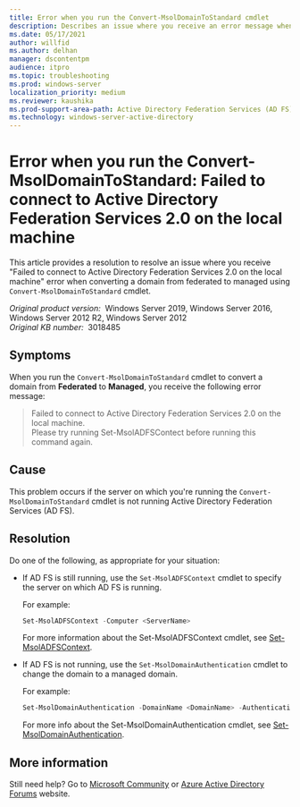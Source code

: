 ```yaml
---
title: Error when you run the Convert-MsolDomainToStandard cmdlet
description: Describes an issue where you receive an error message when converting a domain from federated to managed using Convert-MsolDomainToStandard cmdlet. Provides a resolution.
ms.date: 05/17/2021
author: willfid
ms.author: delhan
manager: dscontentpm
audience: itpro
ms.topic: troubleshooting
ms.prod: windows-server
localization_priority: medium
ms.reviewer: kaushika
ms.prod-support-area-path: Active Directory Federation Services (AD FS)
ms.technology: windows-server-active-directory
---
```

# Error when you run the Convert-MsolDomainToStandard: Failed to connect to Active Directory Federation Services 2.0 on the local machine

This article provides a resolution to resolve an issue where you receive "Failed to connect to Active Directory Federation Services 2.0 on the local machine" error when converting a domain from federated to managed using `Convert-MsolDomainToStandard` cmdlet.

_Original product version:_ &nbsp;Windows Server 2019, Windows Server 2016, Windows Server 2012 R2, Windows Server 2012  
_Original KB number:_ &nbsp;3018485

## Symptoms

When you run the `Convert-MsolDomainToStandard` cmdlet to convert a domain from **Federated** to **Managed**, you receive the following error message:

> Failed to connect to Active Directory Federation Services 2.0 on the local machine.  
Please try running Set-MsolADFSContect before running this command again.

## Cause

This problem occurs if the server on which you're running the `Convert-MsolDomainToStandard` cmdlet is not running Active Directory Federation Services (AD FS).

## Resolution

Do one of the following, as appropriate for your situation:

- If AD FS is still running, use the `Set-MsolADFSContext` cmdlet to specify the server on which AD FS is running.

    For example:

    ```powershell
    Set-MsolADFSContext -Computer <ServerName>
    ```

    For more information about the Set-MsolADFSContext cmdlet, see [Set-MsolADFSContext](/previous-versions/azure/dn194087(v=azure.100)).

- If AD FS is not running, use the `Set-MsolDomainAuthentication` cmdlet to change the domain to a managed domain.

    For example:

    ```powershell
    Set-MsolDomainAuthentication -DomainName <DomainName> -Authentication Managed
    ```

    For more info about the Set-MsolDomainAuthentication cmdlet, see [Set-MsolDomainAuthentication](/previous-versions/azure/dn194112(v=azure.100)).

## More information

Still need help? Go to [Microsoft Community](https://answers.microsoft.com/) or [Azure Active Directory Forums](https://social.msdn.microsoft.com/Forums/home?forum=windowsazuread) website.
